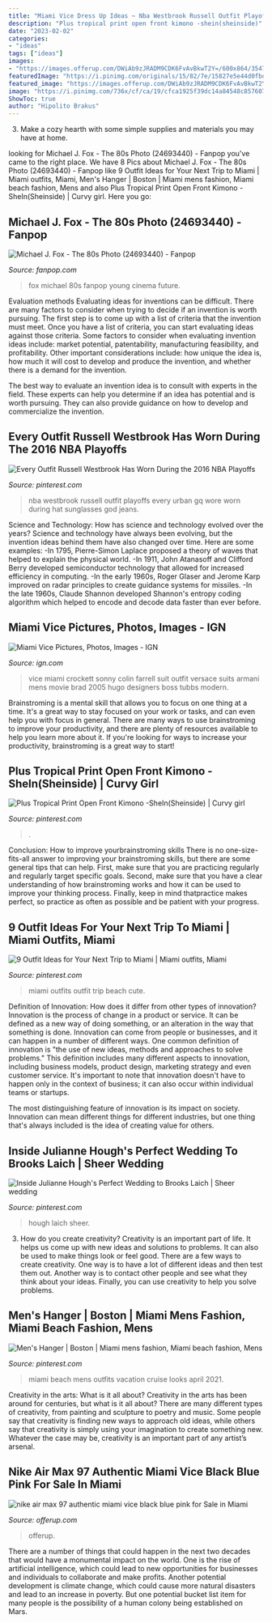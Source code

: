```yaml
---
title: "Miami Vice Dress Up Ideas ~ Nba Westbrook Russell Outfit Playoffs Every Urban Gq Wore Worn During Hat Sunglasses God Jeans"
description: "Plus tropical print open front kimono -shein(sheinside)"
date: "2023-02-02"
categories:
- "ideas"
tags: ["ideas"]
images:
- "https://images.offerup.com/DWiAb9zJRADM9CDK6FvAvBkwT2Y=/600x864/3547/35473cef89fd44a1b4277e97fdfe7ae2.jpg"
featuredImage: "https://i.pinimg.com/originals/15/82/7e/15827e5e44d0fbd1b9e278d86d1d30f9.jpg"
featured_image: "https://images.offerup.com/DWiAb9zJRADM9CDK6FvAvBkwT2Y=/600x864/3547/35473cef89fd44a1b4277e97fdfe7ae2.jpg"
image: "https://i.pinimg.com/736x/cf/ca/19/cfca1925f39dc14a84548c857607f887--miami-beach-beach-party.jpg"
ShowToc: true
author: "Hipolito Brakus"
---
```



3. Make a cozy hearth with some simple supplies and materials you may have at home.

	

		
looking for Michael J. Fox - The 80s Photo (24693440) - Fanpop you've came to the right place. We have 8 Pics about Michael J. Fox - The 80s Photo (24693440) - Fanpop like 9 Outfit Ideas for Your Next Trip to Miami | Miami outfits, Miami, Men&#039;s Hanger | Boston | Miami mens fashion, Miami beach fashion, Mens and also Plus Tropical Print Open Front Kimono -SheIn(Sheinside) | Curvy girl. Here you go:
		
    
## Michael J. Fox - The 80s Photo (24693440) - Fanpop

<img loading=lazy src="http://images5.fanpop.com/image/photos/24600000/Michael-J-Fox-the-80s-24693440-306-428.png" onerror="this.onerror=null;this.src='https://tse3.mm.bing.net/th?id=OIP.ifkdkNnTJLv-n4oFOq1P_wHaKW&amp;pid=15.1';" alt="Michael J. Fox - The 80s Photo (24693440) - Fanpop">

_Source: fanpop.com_

>fox michael 80s fanpop young cinema future. 

	

Evaluation methods
Evaluating ideas for inventions can be difficult. There are many factors to consider when trying to decide if an invention is worth pursuing. The first step is to come up with a list of criteria that the invention must meet. Once you have a list of criteria, you can start evaluating ideas against those criteria.
Some factors to consider when evaluating invention ideas include: market potential, patentability, manufacturing feasibility, and profitability. Other important considerations include: how unique the idea is, how much it will cost to develop and produce the invention, and whether there is a demand for the invention.

The best way to evaluate an invention idea is to consult with experts in the field. These experts can help you determine if an idea has potential and is worth pursuing. They can also provide guidance on how to develop and commercialize the invention.

    
## Every Outfit Russell Westbrook Has Worn During The 2016 NBA Playoffs

<img loading=lazy src="https://i.pinimg.com/736x/96/26/8a/96268ae950797cf663d66eb77042715c--nba-playoffs-urban-style.jpg" onerror="this.onerror=null;this.src='https://tse4.mm.bing.net/th?id=OIP.9-i5fjZN0Lu_Flo3tPHndgHaLG&amp;pid=15.1';" alt="Every Outfit Russell Westbrook Has Worn During the 2016 NBA Playoffs">

_Source: pinterest.com_

>nba westbrook russell outfit playoffs every urban gq wore worn during hat sunglasses god jeans. 

	

Science and Technology: How has science and technology evolved over the years?
Science and technology have always been evolving, but the invention ideas behind them have also changed over time. Here are some examples: 
-In 1795, Pierre-Simon Laplace proposed a theory of waves that helped to explain the physical world. 
-In 1911, John Atanasoff and Clifford Berry developed semiconductor technology that allowed for increased efficiency in computing. 
-In the early 1960s, Roger Glaser and Jerome Karp improved on radar principles to create guidance systems for missiles.
-In the late 1960s, Claude Shannon developed Shannon's entropy coding algorithm which helped to encode and decode data faster than ever before.

    
## Miami Vice Pictures, Photos, Images - IGN

<img loading=lazy src="http://assets2.ignimgs.com/2005/02/27/colin_vice_set1_1109467409-1057034.jpg" onerror="this.onerror=null;this.src='https://tse1.mm.bing.net/th?id=OIP.DtJQIylzLmc_WLSMXKg6TwAAAA&amp;pid=15.1';" alt="Miami Vice Pictures, Photos, Images - IGN">

_Source: ign.com_

>vice miami crockett sonny colin farrell suit outfit versace suits armani mens movie brad 2005 hugo designers boss tubbs modern. 

	

Brainstroming is a mental skill that allows you to focus on one thing at a time. It's a great way to stay focused on your work or tasks, and can even help you with focus in general. There are many ways to use brainstroming to improve your productivity, and there are plenty of resources available to help you learn more about it. If you're looking for ways to increase your productivity, brainstroming is a great way to start!

    
## Plus Tropical Print Open Front Kimono -SheIn(Sheinside) | Curvy Girl

<img loading=lazy src="https://i.pinimg.com/736x/ea/b7/13/eab713113dbd700fa481085c3a855d99.jpg" onerror="this.onerror=null;this.src='https://tse1.mm.bing.net/th?id=OIP.R9YjOmgqmqH3YhRuM9y8vwHaJ3&amp;pid=15.1';" alt="Plus Tropical Print Open Front Kimono -SheIn(Sheinside) | Curvy girl">

_Source: pinterest.com_

>. 

	

Conclusion: How to improve yourbrainstroming skills
There is no one-size-fits-all answer to improving your brainstroming skills, but there are some general tips that can help. First, make sure that you are practicing regularly and regularly target specific goals. Second, make sure that you have a clear understanding of how brainstroming works and how it can be used to improve your thinking process. Finally, keep in mind thatpractice makes perfect, so practice as often as possible and be patient with your progress.

    
## 9 Outfit Ideas For Your Next Trip To Miami | Miami Outfits, Miami

<img loading=lazy src="https://i.pinimg.com/736x/4c/52/74/4c5274d0e32121e2c6e47cb7e1c724ab.jpg" onerror="this.onerror=null;this.src='https://tse2.mm.bing.net/th?id=OIP.QfcDGNXsMWKg22Rl-fKWRwHaLH&amp;pid=15.1';" alt="9 Outfit Ideas for Your Next Trip to Miami | Miami outfits, Miami">

_Source: pinterest.com_

>miami outfits outfit trip beach cute. 

	

Definition of Innovation: How does it differ from other types of innovation?
Innovation is the process of change in a product or service. It can be defined as a new way of doing something, or an alteration in the way that something is done. Innovation can come from people or businesses, and it can happen in a number of different ways. 
One common definition of innovation is "the use of new ideas, methods and approaches to solve problems." This definition includes many different aspects to innovation, including business models, product design, marketing strategy and even customer service. It's important to note that innovation doesn't have to happen only in the context of business; it can also occur within individual teams or startups. 

The most distinguishing feature of innovation is its impact on society. Innovation can mean different things for different industries, but one thing that's always included is the idea of creating value for others.

    
## Inside Julianne Hough&#039;s Perfect Wedding To Brooks Laich | Sheer Wedding

<img loading=lazy src="https://i.pinimg.com/originals/15/82/7e/15827e5e44d0fbd1b9e278d86d1d30f9.jpg" onerror="this.onerror=null;this.src='https://tse4.mm.bing.net/th?id=OIP.3lbFbpL8CNsZt55ZxQb1kAHaKq&amp;pid=15.1';" alt="Inside Julianne Hough&#039;s Perfect Wedding to Brooks Laich | Sheer wedding">

_Source: pinterest.com_

>hough laich sheer. 

	

3. How do you create creativity?
Creativity is an important part of life. It helps us come up with new ideas and solutions to problems. It can also be used to make things look or feel good. There are a few ways to create creativity. One way is to have a lot of different ideas and then test them out. Another way is to contact other people and see what they think about your ideas. Finally, you can use creativity to help you solve problems.

    
## Men&#039;s Hanger | Boston | Miami Mens Fashion, Miami Beach Fashion, Mens

<img loading=lazy src="https://i.pinimg.com/736x/cf/ca/19/cfca1925f39dc14a84548c857607f887--miami-beach-beach-party.jpg" onerror="this.onerror=null;this.src='https://tse4.mm.bing.net/th?id=OIP.S-LytP7DHLcFI_pXzbgAmwHaLH&amp;pid=15.1';" alt="Men&#039;s Hanger | Boston | Miami mens fashion, Miami beach fashion, Mens">

_Source: pinterest.com_

>miami beach mens outfits vacation cruise looks april 2021. 

	

Creativity in the arts: What is it all about?
Creativity in the arts has been around for centuries, but what is it all about? There are many different types of creativity, from painting and sculpture to poetry and music. Some people say that creativity is finding new ways to approach old ideas, while others say that creativity is simply using your imagination to create something new. Whatever the case may be, creativity is an important part of any artist’s arsenal.

    
## Nike Air Max 97 Authentic Miami Vice Black Blue Pink For Sale In Miami

<img loading=lazy src="https://images.offerup.com/DWiAb9zJRADM9CDK6FvAvBkwT2Y=/600x864/3547/35473cef89fd44a1b4277e97fdfe7ae2.jpg" onerror="this.onerror=null;this.src='https://tse2.mm.bing.net/th?id=OIP.igEc387IFYLL9MVh1eCZUAHaKq&amp;pid=15.1';" alt="nike air max 97 authentic miami vice black blue pink for Sale in Miami">

_Source: offerup.com_

>offerup. 

	

There are a number of things that could happen in the next two decades that would have a monumental impact on the world. One is the rise of artificial intelligence, which could lead to new opportunities for businesses and individuals to collaborate and make profits. Another potential development is climate change, which could cause more natural disasters and lead to an increase in poverty. But one potential bucket list item for many people is the possibility of a human colony being established on Mars.

